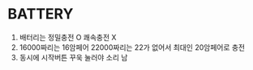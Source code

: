 BATTERY
===

1. 배터리는 정밀충전 O 쾌속충전 X
2. 16000짜리는 16암페어 22000짜리는 22가 없어서 최대인 20암페어로 충전
3. 동시에 시작버튼 꾸욱 눌러야 소리 남
